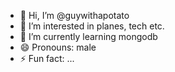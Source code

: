 - 👋 Hi, I’m @guywithapotato
- 👀 I’m interested in planes, tech etc.
- 🌱 I’m currently learning mongodb
- 😄 Pronouns: male
- ⚡ Fun fact: ...

<!---
guywithapotato/guywithapotato is a ✨ special ✨ repository because its `README.md` (this file) appears on your GitHub profile.
You can click the Preview link to take a look at your changes.
--->
